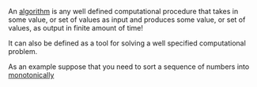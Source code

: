An [algorithm]() is any well defined computational procedure that takes in some value, or set of values as input and produces some value, or set of values, as output in finite amount of time!

It can also be defined as a tool for solving a well specified computational problem. 

As an example suppose that you need to sort a sequence of numbers into [monotonically](monotonic)

 

